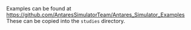 Examples can be found at https://github.com/AntaresSimulatorTeam/Antares_Simulator_Examples
These can be copied into the `studies` directory.
